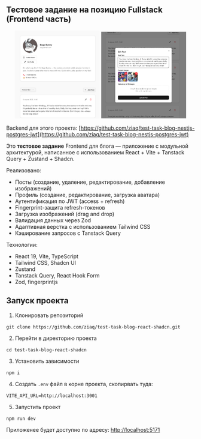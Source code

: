 ## Тестовое задание на позицию Fullstack (Frontend часть)
<p align="center">
  <img src="./public/readme-pic-3.png" width="45%" />
  <img src="./public/readme-pic-2.png" width="45%" />
</p>

Backend для этого проекта: [https://github.com/ziaq/test-task-blog-nestjs-postgres-jwt](https://github.com/ziaq/test-task-blog-nestjs-postgres-jwt)

Это **тестовое задание** Frontend для блога — приложение с модульной архитектурой, написанное с использованием  React + Vite + Tanstack Query + Zustand + Shadcn.

Реализовано:
- Посты (создание, удаление, редактирование, добавление изображений)
- Профиль (создание, редактирование, загрузка аватара)
- Аутентификация по JWT (access + refresh)
- Fingerprint-защита refresh-токенов
- Загрузка изображений (drag and drop)
- Валидация данных через Zod
- Адаптивная верстка с использованием Tailwind CSS
- Кэширование запросов с Tanstack Query

Технологии:

- React 19, Vite, TypeScript
- Tailwind CSS, Shadcn UI
- Zustand
- Tanstack Query, React Hook Form
- Zod, fingerprintjs

## Запуск проекта

1. Клонировать репозиторий

```
git clone https://github.com/ziaq/test-task-blog-react-shadcn.git
```

2. Перейти в директорию проекта
```
cd test-task-blog-react-shadcn
```

3. Установить зависимости

```
npm i
```

4. Создать `.env` файл в корне проекта, скопирвать туда:

```
VITE_API_URL=http://localhost:3001
```

5. Запустить проект

```
npm run dev
```

Приложенее будет доступно по адресу: [http://localhost:5171](http://localhost:5171 "http://localhost:5171")